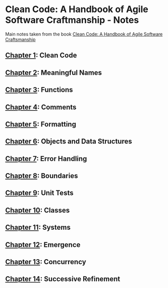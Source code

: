 # Clean Code: A Handbook of Agile Software Craftmanship - Notes

Main notes taken from the book [Clean Code: A Handbook of Agile Software Craftsmanship](https://www.amazon.de/dp/0132350882/ref=cm_sw_em_r_mt_dp_U_Lu-wEbR4P412Q)

## [Chapter 1](./Chapter01): Clean Code
## [Chapter 2](./Chapter02): Meaningful Names
## [Chapter 3](./Chapter03): Functions
## [Chapter 4](./Chapter04): Comments
## [Chapter 5](./Chapter05): Formatting
## [Chapter 6](./Chapter06): Objects and Data Structures
## [Chapter 7](./Chapter07): Error Handling
## [Chapter 8](./Chapter08): Boundaries
## [Chapter 9](./Chapter09): Unit Tests
## [Chapter 10](./Chapter10): Classes
## [Chapter 11](./Chapter11): Systems
## [Chapter 12](./Chapter12): Emergence
## [Chapter 13](./Chapter13): Concurrency
## [Chapter 14](./Chapter14): Successive Refinement

